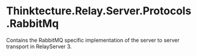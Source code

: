 # Thinktecture.Relay.Server.Protocols.RabbitMq

Contains the RabbitMQ specific implementation of the server to server transport in RelayServer 3.
